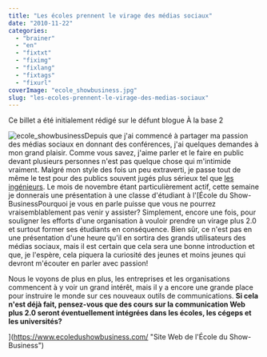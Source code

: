 ```yaml
---
title: "Les écoles prennent le virage des médias sociaux"
date: "2010-11-22"
categories: 
  - "brainer"
  - "en"
  - "fixtxt"
  - "fiximg"
  - "fixlang"
  - "fixtags"
  - "fixurl"
coverImage: "ecole_showbusiness.jpg"
slug: "les-ecoles-prennent-le-virage-des-medias-sociaux"
---
```


Ce billet a été initialement rédigé sur le défunt blogue À la base 2

![](images/ecole_showbusiness.jpg "ecole_showbusiness")Depuis que j'ai commencé à partager ma passion des médias sociaux en donnant des conférences, j'ai quelques demandes à mon grand plaisir. Comme vous savez, j'aime parler et le faire en public devant plusieurs personnes n'est pas quelque chose qui m'intimide vraiment. Malgré mon style des fois un peu extraverti, je passe tout de même le test pour des publics souvent jugés plus sérieux tel que [les ingénieurs](https://fred.dev/les-ingenieurs-et-les-tic/ "Les ingénieurs et les TIC"). Le mois de novembre étant particulièrement actif, cette semaine je donnerais une présentation à une classe d'étudiant à l'[École du Show-BusinessPourquoi je vous en parle puisse que vous ne pourrez vraisemblablement pas venir y assister? Simplement, encore une fois, pour souligner les efforts d'une organisation à vouloir prendre un virage plus 2.0 et surtout former ses étudiants en conséquence. Bien sûr, ce n'est pas en une présentation d'une heure qu'il en sortira des grands utilisateurs des médias sociaux, mais il est certain que cela sera une bonne introduction et que, je l'espère, cela piquera la curiosité des jeunes et moins jeunes qui devront m'écouter en parler avec passion!

Nous le voyons de plus en plus, les entreprises et les organisations commencent à y voir un grand intérêt, mais il y a encore une grande place pour instruire le monde sur ces nouveaux outils de communications. **Si cela n'est déjà fait, pensez-vous que des cours sur la communication Web plus 2.0 seront éventuellement intégrées dans les écoles, les cégeps et les universités?**

](https://www.ecoledushowbusiness.com/ "Site Web de l'École du Show-Business")
